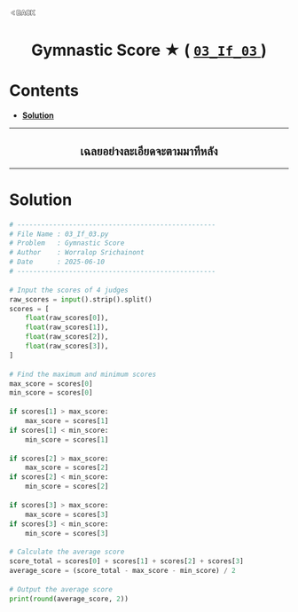 <p align="left">
  <a href="../README.md">
    <img src="../../Z99-OTHERS/00-common/00-back.png" style="width:10%">
  </a>
</p>

<div align="center">
  <h1>
    Gymnastic Score ★ (
      <a href="https://drive.google.com/file/d/1p7OQvLjJEf3w8mZ927Vc2ImtmJTkadFw/view?usp=drive_link">
        <code>03_If_03</code>
      </a>
    )
  </h1>
</div>

# Contents

-   [**Solution**](#solution)

---

<div align="center">
  <h2>เฉลยอย่างละเอียดจะตามมาทีหลัง</h2>
</div>

---

# Solution

```python
# --------------------------------------------------
# File Name : 03_If_03.py
# Problem   : Gymnastic Score
# Author    : Worralop Srichainont
# Date      : 2025-06-10
# --------------------------------------------------

# Input the scores of 4 judges
raw_scores = input().strip().split()
scores = [
    float(raw_scores[0]),
    float(raw_scores[1]),
    float(raw_scores[2]),
    float(raw_scores[3]),
]

# Find the maximum and minimum scores
max_score = scores[0]
min_score = scores[0]

if scores[1] > max_score:
    max_score = scores[1]
if scores[1] < min_score:
    min_score = scores[1]

if scores[2] > max_score:
    max_score = scores[2]
if scores[2] < min_score:
    min_score = scores[2]

if scores[3] > max_score:
    max_score = scores[3]
if scores[3] < min_score:
    min_score = scores[3]

# Calculate the average score
score_total = scores[0] + scores[1] + scores[2] + scores[3]
average_score = (score_total - max_score - min_score) / 2

# Output the average score
print(round(average_score, 2))
```

